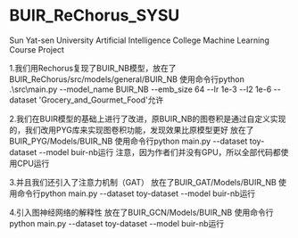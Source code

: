 # BUIR_ReChorus_SYSU
Sun Yat-sen University Artificial Intelligence College Machine Learning Course Project

1.我们用Rechorus复现了BUIR_NB模型，放在了BUIR_ReChorus/src/models/general/BUIR_NB
使用命令行python .\src\main.py --model_name BUIR_NB --emb_size 64 --lr 1e-3 --l2 1e-6 --dataset 'Grocery_and_Gourmet_Food'允许


2.我们在BUIR模型的基础上进行了改进，原BUIR_NB的图卷积是通过自定义实现的，我们改用PYG库来实现图卷积功能，发现效果比原模型更好
放在了BUIR_PYG/Models/BUIR_NB
使用命令行python main.py --dataset toy-dataset --model buir-nb运行
注意，因为作者们并没有GPU，所以全部代码都使用CPU运行

3.并且我们还引入了注意力机制（GAT）
放在了BUIR_GAT/Models/BUIR_NB
使用命令行python main.py --dataset toy-dataset --model buir-nb运行

4.引入图神经网络的解释性
放在了BUIR_GCN/Models/BUIR_NB
使用命令行python main.py --dataset toy-dataset --model buir-nb运行
